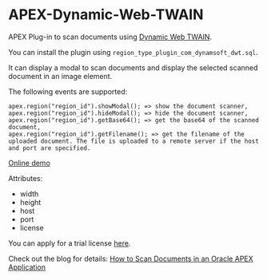 # APEX-Dynamic-Web-TWAIN

APEX Plug-in to scan documents using [Dynamic Web TWAIN](https://www.dynamsoft.com/web-twain/overview/).

You can install the plugin using `region_type_plugin_com_dynamsoft_dwt.sql`.

It can display a modal to scan documents and display the selected scanned document in an image element.

The following events are supported:

```
apex.region("region_id").showModal(); => show the document scanner,
apex.region("region_id").hideModal(); => hide the document scanner,
apex.region("region_id").getBase64(); => get the base64 of the scanned document,
apex.region("region_id").getFilename(); => get the filename of the uploaded document. The file is uploaded to a remote server if the host and port are specified.
```

[Online demo](https://apex.oracle.com/pls/apex/r/dynamsoft/dynamsoft-demos/document-scanner)

Attributes:

* width
* height
* host
* port
* license

You can apply for a trial license [here](https://www.dynamsoft.com/customer/license/trialLicense?product=dwt).


Check out the blog for details: [How to Scan Documents in an Oracle APEX Application](https://www.dynamsoft.com/codepool/oracle-apex-document-scanning.html)

